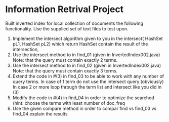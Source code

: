 # Information Retrival Project


Built inverted index for local collection of documents the following functionality.
Use the supplied set of text files to test upon.
1. Implement the intersect algorithm given to you in the
intersect( HashSet<Integer> pL1, HashSet<Integer> pL2)
which return HashSet<Integer> contain the result of the intersection,
2. Use the intersect method to in find_01 (given in InvertedIndex002.java) 
Note: that the query must contain exactly 2 terms.
3. Use the intersect method to in find_02 (given in InvertedIndex002.java) 
Note: that the query must contain exactly 3 terms.
4. Extend the code in #(3) in find_03 to be able to work with any number of query terms.
 In case of 1 term do not use the intersect query (obviously)
In case 2 or more loop through the term list and intersect like you did in (3)
5. Modify the code in #(4) in find_04 in order to optimize the searched
(hint: choose the terms with least number of doc_freq
6. Use the given compare method in order to compar find vs find_03 vs find_04
explain the results
